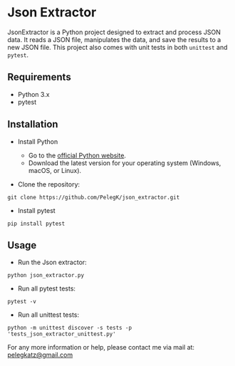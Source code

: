 # Json Extractor #

JsonExtractor is a Python project designed to extract and process JSON data. It reads a JSON file, manipulates the data, and save the results to a new JSON file. This project also comes with unit tests in both `unittest` and `pytest`.

## Requirements
- Python 3.x
- pytest

## Installation

* Install Python 
   - Go to the [official Python website](https://www.python.org/downloads/).
   - Download the latest version for your operating system (Windows, macOS, or Linux).

* Clone the repository:
```
git clone https://github.com/PelegK/json_extractor.git
```
* Install pytest
```
pip install pytest
```
## Usage

* Run the Json extractor: 
```
python json_extractor.py
```
* Run all pytest tests:
```
pytest -v
```
* Run all unittest tests:

```
python -m unittest discover -s tests -p 'tests_json_extractor_unittest.py'
```

For any more information or help, please contact me via mail at:
[pelegkatz@gmail.com](mailto:pelegkatz@gmail.com)





